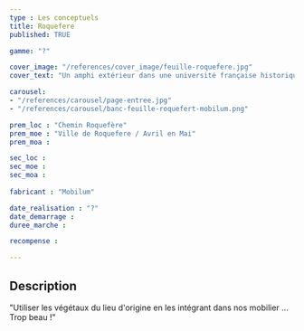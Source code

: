 ```yaml
---
type : Les conceptuels
title: Roquefere
published: TRUE

gamme: "?" 

cover_image: "/references/cover_image/feuille-roquefere.jpg"
cover_text: "Un amphi extérieur dans une université française historique"

carousel: 
- "/references/carousel/page-entree.jpg"
- "/references/carousel/banc-feuille-roquefert-mobilum.png"

prem_loc : "Chemin Roquefère"
prem_moe : "Ville de Roquefere / Avril en Mai"
prem_moa :

sec_loc :
sec_moe :
sec_moa :
 
fabricant : "Mobilum"

date_realisation : "?"
date_demarrage :
duree_marche :

recompense :

---
```


## Description
 "Utiliser les végétaux du lieu d'origine en les intégrant dans nos mobilier ... Trop beau !"